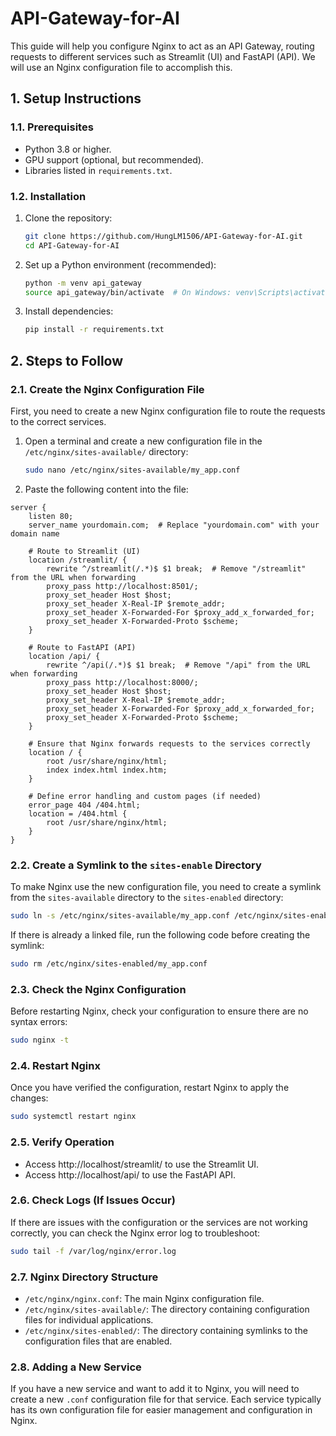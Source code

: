 # API-Gateway-for-AI


This guide will help you configure Nginx to act as an API Gateway, routing requests to different services such as Streamlit (UI) and FastAPI (API). We will use an Nginx configuration file to accomplish this.

## 1. Setup Instructions

### 1.1. Prerequisites

- Python 3.8 or higher.
- GPU support (optional, but recommended).
- Libraries listed in `requirements.txt`.

### 1.2. Installation

1. Clone the repository:

   ```bash
   git clone https://github.com/HungLM1506/API-Gateway-for-AI.git
   cd API-Gateway-for-AI
   ```

2. Set up a Python environment (recommended):

   ```bash
   python -m venv api_gateway
   source api_gateway/bin/activate  # On Windows: venv\Scripts\activate
   ```

3. Install dependencies:

   ```bash
   pip install -r requirements.txt
   ```




## 2. Steps to Follow

### 2.1. Create the Nginx Configuration File

First, you need to create a new Nginx configuration file to route the requests to the correct services.

1. Open a terminal and create a new configuration file in the `/etc/nginx/sites-available/` directory:

   ```bash
   sudo nano /etc/nginx/sites-available/my_app.conf
   ```

2. Paste the following content into the file:
```
server {
    listen 80;
    server_name yourdomain.com;  # Replace "yourdomain.com" with your domain name

    # Route to Streamlit (UI)
    location /streamlit/ {
        rewrite ^/streamlit(/.*)$ $1 break;  # Remove "/streamlit" from the URL when forwarding
        proxy_pass http://localhost:8501/;
        proxy_set_header Host $host;
        proxy_set_header X-Real-IP $remote_addr;
        proxy_set_header X-Forwarded-For $proxy_add_x_forwarded_for;
        proxy_set_header X-Forwarded-Proto $scheme;
    }

    # Route to FastAPI (API)
    location /api/ {
        rewrite ^/api(/.*)$ $1 break;  # Remove "/api" from the URL when forwarding
        proxy_pass http://localhost:8000/;
        proxy_set_header Host $host;
        proxy_set_header X-Real-IP $remote_addr;
        proxy_set_header X-Forwarded-For $proxy_add_x_forwarded_for;
        proxy_set_header X-Forwarded-Proto $scheme;
    }

    # Ensure that Nginx forwards requests to the services correctly
    location / {
        root /usr/share/nginx/html;
        index index.html index.htm;
    }

    # Define error handling and custom pages (if needed)
    error_page 404 /404.html;
    location = /404.html {
        root /usr/share/nginx/html;
    }
}
```

### 2.2. Create a Symlink to the `sites-enable` Directory
To make Nginx use the new configuration file, you need to create a symlink from the `sites-available` directory to the `sites-enabled` directory:

``` bash
sudo ln -s /etc/nginx/sites-available/my_app.conf /etc/nginx/sites-enabled/
```
If there is already a linked file, run the following code before creating the symlink:
``` bash
sudo rm /etc/nginx/sites-enabled/my_app.conf
```

### 2.3. Check the Nginx Configuration
Before restarting Nginx, check your configuration to ensure there are no syntax errors:

``` bash
sudo nginx -t
```

### 2.4. Restart Nginx
Once you have verified the configuration, restart Nginx to apply the changes:
``` bash
sudo systemctl restart nginx
```

### 2.5. Verify Operation

- Access http://localhost/streamlit/ to use the Streamlit UI.
- Access http://localhost/api/ to use the FastAPI API.

### 2.6. Check Logs (If Issues Occur)
If there are issues with the configuration or the services are not working correctly, you can check the Nginx error log to troubleshoot:

``` bash
sudo tail -f /var/log/nginx/error.log
```

### 2.7. Nginx Directory Structure
- `/etc/nginx/nginx.conf`: The main Nginx configuration file.
- `/etc/nginx/sites-available/`: The directory containing configuration files for individual applications.
- `/etc/nginx/sites-enabled/`: The directory containing symlinks to the configuration files that are enabled.

### 2.8. Adding a New Service
If you have a new service and want to add it to Nginx, you will need to create a new `.conf` configuration file for that service. Each service typically has its own configuration file for easier management and configuration in Nginx.